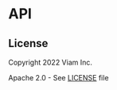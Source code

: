 # API

## License
Copyright 2022 Viam Inc.

Apache 2.0 - See [LICENSE](https://github.com/viamrobotics/api/blob/main/LICENSE) file
